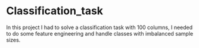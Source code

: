 # Classification_task
In this project I had to solve a classification task with 100 columns, I needed to do some feature engineering and handle classes with imbalanced sample sizes. 

